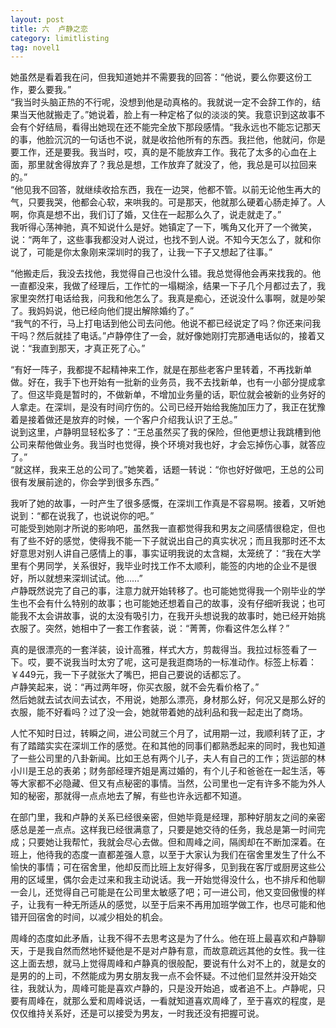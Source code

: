 ```yaml
---
layout: post
title: 六  卢静之恋
category: limitlisting
tag: novel1
---
```


她虽然是看着我在问，但我知道她并不需要我的回答：“他说，要么你要这份工作，要么要我。”<br />
 “我当时头脑正热的不行呢，没想到他是动真格的。我就说一定不会辞工作的，结果当天他就搬走了。”她说着，脸上有一种定格了似的淡淡的笑。我意识到这故事不会有个好结局，看得出她现在还不能完全放下那段感情。“我永远也不能忘记那天的事，他脸沉沉的一句话也不说，就是收拾他所有的东西。我拦他，他就问，你是要工作，还是要我。我当时，哎，真的是不能放弃工作。我花了太多的心血在上面，那里就舍得放弃了？我总是想，工作放弃了就没了，他，我总是可以拉回来的。”<br />
“他见我不回答，就继续收拾东西，我在一边哭，他都不管。以前无论他生再大的气，只要我哭，他都会心软，来哄我的。可是那天，他就那么硬着心肠走掉了。人啊，你真是想不出，我们订了婚，又住在一起那么久了，说走就走了。”<br />
我听得心荡神驰，真不知说什么是好。她镇定了一下，嘴角又化开了一个微笑，说：“两年了，这些事我都没对人说过，也找不到人说。不知今天怎么了，就和你说了，可能是你太象刚来深圳时的我了，让我一下子又想起了往事。”

“他搬走后，我没去找他，我觉得自己也没什么错。我总觉得他会再来找我的。他一直都没来，我做了经理后，工作忙的一塌糊涂，结果一下子几个月都过去了，我家里突然打电话给我，问我和他怎么了。我真是痴心，还说没什么事啊，就是吵架了。我妈妈说，他已经向他们提出解除婚约了。”<br />
“我气的不行，马上打电话到他公司去问他。他说不都已经说定了吗？你还来问我干吗？然后就挂了电话。”卢静停住了一会，就好像她刚打完那通电话似的，接着又说：“我直到那天，才真正死了心。”

“有好一阵子，我都提不起精神来工作，就是在那些老客户里转着，不再找新单做。好在，我手下也开始有一批新的业务员，我不去找新单，也有一小部分提成拿了。但这毕竟是暂时的，不做新单，不增加业务量的话，职位就会被新的业务好的人拿走。在深圳，是没有时间疗伤的。公司已经开始给我施加压力了，我正在犹豫着是接着做还是放弃的时候，一个客户介绍我认识了王总。”<br />
说到这里，卢静明显轻松多了：“王总虽然买了我的保险，但他更想让我跳槽到他公司来帮他做业务。我当时也觉得，换个环境对我也好，才会忘掉伤心事，就答应了。”<br />
“就这样，我来王总的公司了。”她笑着，话题一转说：“你也好好做吧，王总的公司很有发展前途的，你会学到很多东西。”

我听了她的故事，一时产生了很多感慨，在深圳工作真是不容易啊。接着，又听她说到：“都在说我了，也说说你的吧。”<br />
可能受到她刚才所说的影响吧，虽然我一直都觉得我和男友之间感情很稳定，但也有了些不好的感觉，使得我不能一下子就说出自己的真实状况；而且我那时还不太好意思对别人讲自己感情上的事，事实证明我说的太含糊，太笼统了：“我在大学里有个男同学，关系很好，我毕业时找工作不太顺利，能签的内地的企业不是很好，所以就想来深圳试试。他……”<br />
卢静既然说完了自己的事，注意力就开始转移了。也可能她觉得我一个刚毕业的学生也不会有什么特别的故事；也可能她还想着自己的故事，没有仔细听我说；也可能我不太会讲故事，说的太没有吸引力，在我开头想说我的故事时，她已经开始挑衣服了。突然，她相中了一套工作套装，说：“菁菁，你看这件怎么样？”

真的是很漂亮的一套洋装，设计高雅，样式大方，剪裁得当。我拉过标签看了一下。哎，要不说我当时太穷了呢，这可是我逛商场的一标准动作。标签上标着：￥449元，我一下子就张大了嘴巴，把自己要说的话都忘了。<br />
卢静笑起来，说：“再过两年呀，你买衣服，就不会先看价格了。”<br />
然后她就去试衣间去试衣，不用说，她那么漂亮，身材那么好，何况又是那么好的衣服，能不好看吗？过了没一会，她就带着她的战利品和我一起走出了商场。

人忙不知时日过，转瞬之间，进公司就三个月了，试用期一过，我顺利转了正，才有了踏踏实实在深圳工作的感觉。在和其他的同事们都熟悉起来的同时，我也知道了一些公司里的八卦新闻。比如王总有两个儿子，夫人有自己的工作；货运部的林小川是王总的表弟；财务部经理齐姐是离过婚的，有个儿子和爸爸在一起生活，等等大家都不必隐藏、但又有点秘密的事情。当然，公司里也一定有许多不能为外人知的秘密，那就得一点点地去了解，有些也许永远都不知道。

在部门里，我和卢静的关系已经很亲密，但她毕竟是经理，那种好朋友之间的亲密感总是差一点点。这样我已经很满意了，只要是她交待的任务，我总是第一时间完成；只要她让我帮忙，我就会尽心去做。但和周峰之间，隔阂却在不断加深着。在班上，他待我的态度一直都差强人意，以至于大家认为我们在宿舍里发生了什么不愉快的事情；可在宿舍里，他却反而比班上友好得多，见到我在客厅或厨房这些公用的区域里，偶尔会走过来和我主动说话。我一开始觉得没什么，也不排斥和他聊一会儿，还觉得自己可能是在公司里太敏感了吧；可一进公司，他又变回傲慢的样子，让我有一种无所适从的感觉，以至于后来不再用加班学做工作，也尽可能和他错开回宿舍的时间，以减少相处的机会。

周峰的态度如此矛盾，让我不得不去思考这是为了什么。他在班上最喜欢和卢静聊天，于是我自然而然地怀疑他是不是对卢静有意，而故意疏远其他的女性。我一往这上面去想，就马上觉得周峰和卢静真的很般配，要说有什么对不上的，就是女的是男的的上司，不然能成为男女朋友我一点不会怀疑。不过他们显然并没开始交往，我就认为，周峰可能是喜欢卢静的，只是没开始追，或者追不上。卢静呢，只要有周峰在，就那么爱和周峰说话，一看就知道喜欢周峰了，至于喜欢的程度，是仅仅维持关系好，还是可以接受为男友，一时我还没有把握可说。
